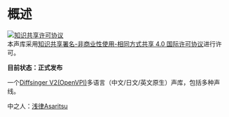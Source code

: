 # 概述
<a rel="license" href="http://creativecommons.org/licenses/by-nc-sa/4.0/deed.zh"><img alt="知识共享许可协议" style="border-width:0" src="https://i.creativecommons.org/l/by-nc-sa/4.0/88x31.png" /></a><br />本声库采用<a rel="license" href="http://creativecommons.org/licenses/by-nc-sa/4.0/deed.zh">知识共享署名-非商业性使用-相同方式共享 4.0 国际许可协议</a>进行许可。

**目前状态：正式发布**

一个[Diffsinger V2(OpenVPI)][2]多语言（中文/日文/英文原生）声库，包括多种声线。

中之人：[浅律Asaritsu][1]

[1]: https://space.bilibili.com/6483585
[2]: https://github.com/openvpi/DiffSinger
